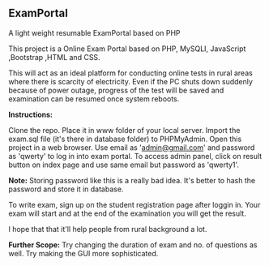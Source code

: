 <h2>ExamPortal</h2>

A light weight resumable ExamPortal based on PHP

This project is a Online Exam Portal based on PHP, MySQLI, JavaScript ,Bootstrap ,HTML and CSS.

This will act as an ideal platform for conducting online tests in rural areas where there is scarcity of electricity. Even if the PC shuts down suddenly because of power outage, progress of the test will be saved and examination can be resumed once system reboots.


<b>Instructions:</b>

Clone the repo.
Place it in www folder of your local server.
Import the exam.sql file (it's there in database folder) to PHPMyAdmin.
Open this project in a web browser.
Use email as 'admin@gmail.com' and password as 'qwerty' to log in into exam portal.
To access admin panel, click on result button on index page and use same email but password as 'qwerty1'.

<b>Note:</b> Storing password like this is a really bad idea. It's better to hash the password and store it in database.

To write exam, sign up on the student registration page after loggin in. Your exam will start and at the end of the examination 
you will get the result.

I hope that that it'll help people from rural background a lot.

<b>Further Scope:</b> Try changing the duration of exam and no. of questions as well. Try making the GUI more sophisticated.
